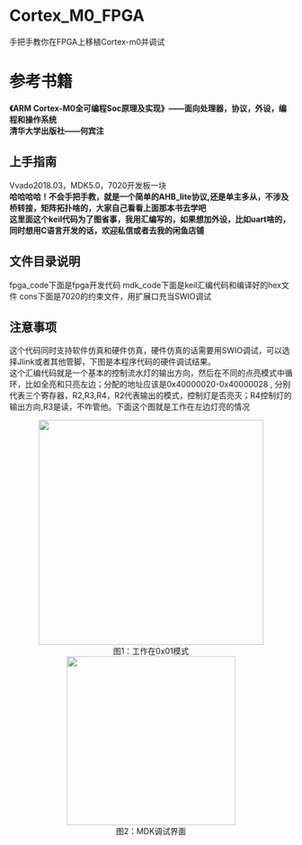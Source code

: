 # Cortex_M0_FPGA
手把手教你在FPGA上移植Cortex-m0并调试

# 参考书籍
**《ARM Cortex-M0全可编程Soc原理及实现》——面向处理器，协议，外设，编程和操作系统**<br>
**清华大学出版社——何宾注**

## 上手指南

Vvado2018.03，MDK5.0，7020开发板一块<br>
**哈哈哈哈！不会手把手教，就是一个简单的AHB_lite协议,还是单主多从，不涉及桥转接，矩阵拓扑啥的，大家自己看看上面那本书去学吧**<br>
**这里面这个keil代码为了图省事，我用汇编写的，如果想加外设，比如uart啥的，同时想用C语言开发的话，欢迎私信或者去我的闲鱼店铺**

## 文件目录说明
fpga_code下面是fpga开发代码
mdk_code下面是keil汇编代码和编译好的hex文件
cons下面是7020的约束文件，用扩展口充当SWIO调试

## 注意事项
这个代码同时支持软件仿真和硬件仿真，硬件仿真的话需要用SWIO调试，可以选择Jlink或者其他管脚，下图是本程序代码的硬件调试结果。<br>
这个汇编代码就是一个基本的控制流水灯的输出方向，然后在不同的点亮模式中循环，比如全亮和只亮左边；分配的地址应该是0x40000020-0x40000028 ,
分别代表三个寄存器，R2,R3,R4，R2代表输出的模式，控制灯是否亮灭；R4控制灯的输出方向,R3是读，不咋管他。下面这个图就是工作在左边灯亮的情况
<p align="center">
<img src="images/picture2.jpg" width="400" height="400"><br>
 图1：工作在0x01模式<br>
<img src="images/picture1.jpg" width="300" height="300"><br>
 图2：MDK调试界面<br>
</p>




